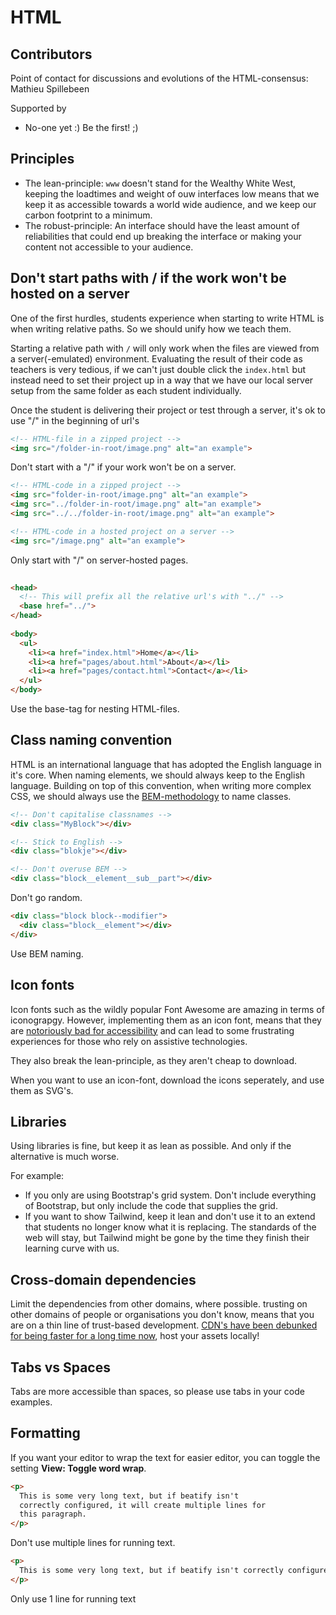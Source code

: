 # HTML
## Contributors
Point of contact for discussions and evolutions of the HTML-consensus: Mathieu Spillebeen

Supported by
 - No-one yet :) Be the first! ;)

## Principles
 - The lean-principle: `www` doesn't stand for the Wealthy White West, keeping the loadtimes and weight of ouw interfaces low means that we keep it as accessible towards a world wide audience, and we keep our carbon footprint to a minimum.
 - The robust-principle: An interface should have the least amount of reliabilities that could end up breaking the interface or making your content not accessible to your audience.

## Don't start paths with / if the work won't be hosted on a server
One of the first hurdles, students experience when starting to write HTML is when writing relative paths. So we should unify how we teach them. 

Starting a relative path with `/` will only work when the files are viewed from a server(-emulated) environment. Evaluating the result of their code as teachers is very tedious, if we can't just double click the `index.html` but instead need to set their project up in a way that we have our local server setup from the same folder as each student individually.

Once the student is delivering their project or test through a server, it's ok to use "/" in the beginning of url's

<!-- panels:start -->
<!-- div:panel--left panel--dont -->
```html
<!-- HTML-file in a zipped project -->
<img src="/folder-in-root/image.png" alt="an example">
```
Don't start with a "/" if your work won't be on a server.

<!-- div:panel--left panel--do -->
```html
<!-- HTML-code in a zipped project -->
<img src="folder-in-root/image.png" alt="an example">
<img src="../folder-in-root/image.png" alt="an example">
<img src="../../folder-in-root/image.png" alt="an example">

<!-- HTML-code in a hosted project on a server -->
<img src="/image.png" alt="an example">
```
Only start with "/" on server-hosted pages.

<!-- div:panel--left panel--do -->
```html
	
<head>
  <!-- This will prefix all the relative url's with "../" -->
  <base href="../">
</head>
 
<body>
  <ul>
    <li><a href="index.html">Home</a></li>
    <li><a href="pages/about.html">About</a></li>
    <li><a href="pages/contact.html">Contact</a></li>
  </ul>  
</body>
```
Use the base-tag for nesting HTML-files.
<!-- panels:end -->

## Class naming convention
HTML is an international language that has adopted the English language in it's core. When naming elements, we should always keep to the English language. Building on top of this convention, when writing more complex CSS, we should always use the [BEM-methodology](https://csswizardry.com/2013/01/mindbemding-getting-your-head-round-bem-syntax/) to name classes.
<!-- panels:start -->
<!-- div:panel--left panel--dont -->
```html
<!-- Don't capitalise classnames -->
<div class="MyBlock"></div>

<!-- Stick to English -->
<div class="blokje"></div>

<!-- Don't overuse BEM -->
<div class="block__element__sub__part"></div>

```
Don't go random.

<!-- div:panel--left panel--do -->
```html
<div class="block block--modifier">
  <div class="block__element"></div>
</div>
```
Use BEM naming.
<!-- panels:end -->

## Icon fonts
Icon fonts such as the wildly popular Font Awesome are amazing in terms of iconograpgy. However, implementing them as an icon font, means that they are [notoriously bad for accessibility](https://www.irigoyen.dev/blog/2021/02/17/stop-using-icon-fonts/) and can lead to some frustrating experiences for those who rely on assistive technologies.

They also break the lean-principle, as they aren't cheap to download.

When you want to use an icon-font, download the icons seperately, and use them as SVG's.


## Libraries
Using libraries is fine, but keep it as lean as possible. And only if the alternative is much worse. 

For example: 
 - If you only are using Bootstrap's grid system. Don't include everything of Bootstrap, but only include the code that supplies the grid. 
 - If you want to show Tailwind, keep it lean and don't use it to an extend that students no longer know what it is replacing. The standards of the web will stay, but Tailwind might be gone by the time they finish their learning curve with us.

## Cross-domain dependencies
Limit the dependencies from other domains, where possible. trusting on other domains of people or organisations you don't know, means that you are on a thin line of trust-based development. [CDN's have been debunked for being faster for a long time now](https://csswizardry.com/2019/05/self-host-your-static-assets/), host your assets locally!


## Tabs vs Spaces
Tabs are more accessible than spaces, so please use tabs in your code examples.

## Formatting
If you want your editor to wrap the text for easier editor, you can toggle the setting **View: Toggle word wrap**.

<!-- panels:start -->
<!-- div:panel--left panel--dont -->
```html
<p>
  This is some very long text, but if beatify isn't 
  correctly configured, it will create multiple lines for 
  this paragraph.
</p>
```
Don't use multiple lines for running text.

<!-- div:panel--left panel--do -->
```html
<p>
  This is some very long text, but if beatify isn't correctly configured, it will create multiple lines for this paragraph.
</p>
```
Only use 1 line for running text
<!-- panels:end -->

